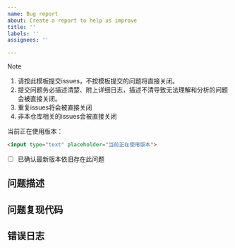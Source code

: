 ```yaml
---
name: Bug report
about: Create a report to help us improve
title: ''
labels: ''
assignees: ''

---
```


> [!NOTE] 
> 1. 请按此模板提交issues，不按模板提交的问题将直接关闭。
> 2. 提交问题务必描述清楚、附上详细日志，描述不清导致无法理解和分析的问题会被直接关闭。
> 3. 重复issues将会被直接关闭
> 4. 非本仓库相关的issues会被直接关闭

当前正在使用版本：
```html
<input type="text" placeholder="当前正在使用版本">
```

- [ ] 已确认最新版本依旧存在此问题

## 问题描述

## 问题复现代码

## 错误日志
